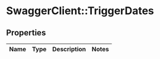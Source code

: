 # SwaggerClient::TriggerDates

## Properties
Name | Type | Description | Notes
------------ | ------------- | ------------- | -------------


